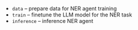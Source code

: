 - `data` – prepare data for NER agent training 
- `train` – finetune the LLM model for the NER task
- `inference` – inference NER agent